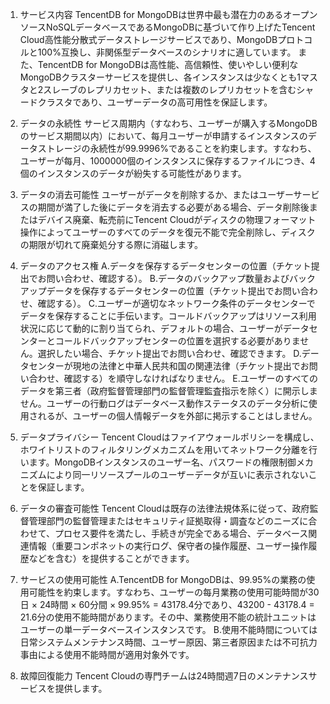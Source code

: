 
1. サービス内容
TencentDB for MongoDBは世界中最も潜在力のあるオープンソースNoSQLデータベースであるMongoDBに基づいて作り上げたTencent Cloud高性能分散式データストレージサービスであり、MongoDBプロトコルと100%互換し、非関係型データベースのシナリオに適しています。
また、TencentDB for MongoDBは高性能、高信頼性、使いやしい便利なMongoDBクラスターサービスを提供し、各インスタンスは少なくとも1マスタと2スレーブのレプリカセット、または複数のレプリカセットを含むシャードクラスタであり、ユーザーデータの高可用性を保証します。

2. データの永続性
サービス周期内（すなわち、ユーザーが購入するMongoDBのサービス期間以内）において、每月ユーザーが申請するインスタンスのデータストレージの永続性が99.9996%であることを約束します。すなわち、ユーザーが每月、1000000個のインスタンスに保存するファイルにつき、4個のインスタンスのデータが紛失する可能性があります。

3. データの消去可能性
ユーザーがデータを削除するか、またはユーザーサービスの期間が満了した後にデータを消去する必要がある場合、データ削除後またはデバイス廃棄、転売前にTencent Cloudがディスクの物理フォーマット操作によってユーザーのすべてのデータを復元不能で完全削除し、ディスクの期限が切れて廃棄処分する際に消磁します。

4. データのアクセス権
A.データを保存するデータセンターの位置（チケット提出でお問い合わせ、確認する）。
B.データのバックアップ数量およびバックアップデータを保存するデータセンターの位置（チケット提出でお問い合わせ、確認する）。
C.ユーザーが適切なネットワーク条件のデータセンターでデータを保存することに手伝います。コールドバックアップはリソース利用状況に応じて動的に割り当てられ、デフォルトの場合、ユーザーがデータセンターとコールドバックアップセンターの位置を選択する必要がありません。選択したい場合、チケット提出でお問い合わせ、確認できます。
D.データセンターが現地の法律と中華人民共和国の関連法律（チケット提出でお問い合わせ、確認する）を順守しなければなりません。
E.ユーザーのすべてのデータを第三者（政府監督管理部門の監督管理監査指示を除く）に開示しません。ユーザーの行動ログはデータベース動作ステータスのデータ分析に使用されるが、ユーザーの個人情報データを外部に掲示することはしません。

5. データプライバシー
Tencent Cloudはファイアウォールポリシーを構成し、ホワイトリストのフィルタリングメカニズムを用いてネットワーク分離を行います。MongoDBインスタンスのユーザー名、パスワードの権限制御メカニズムにより同一リソースプールのユーザーデータが互いに表示されないことを保証します。

6. データの審査可能性
Tencent Cloudは既存の法律法規体系に従って、政府監督管理部門の監督管理またはセキュリティ証拠取得・調査などのニーズに合わせて、プロセス要件を満たし、手続きが完全である場合、データベース関連情報（重要コンポネットの実行ログ、保守者の操作履歴、ユーザー操作履歴などを含む）を提供することができます。

7. サービスの使用可能性
A.TencentDB for MongoDBは、99.95%の業務の使用可能性を約束します。すなわち、ユーザーの每月業務の使用可能時間が30日 × 24時間 × 60分間 × 99.95% = 43178.4分であり、43200 - 43178.4 = 21.6分の使用不能時間があります。その中、業務使用不能の統計ユニットはユーザーの単一データベースインスタンスです。
B.使用不能時間については日常システムメンテナンス時間、ユーザー原因、第三者原因または不可抗力事由による使用不能時間が適用対象外です。

8. 故障回復能力
Tencent Cloudの専門チームは24時間週7日のメンテナンスサービスを提供します。

